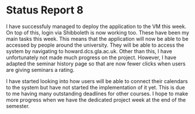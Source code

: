 # Status Report 8

I have successfuly managed to deploy the application to the VM this week. On top of this, login via Shibboleth is now working too. These have been my main tasks this week. This means that the application will now be able to be accessed by people around the university. They will be able to access the system by navigating to howard.dcs.gla.ac.uk. Other than this, I have unfortunately not made much progress on the project. However, I have adapted the seminar history page so that are now fewer clicks when users are giving seminars a rating.

I have started looking into how users will be able to connect their calendars to the system but have not started the implementation of it yet. This is due to me having many outstanding deadlines for other courses. I hope to make more progress when we have the dedicated project week at the end of the semester.
